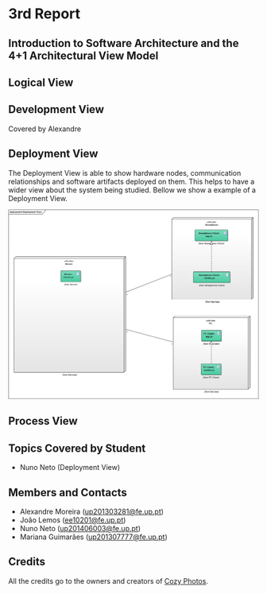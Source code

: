 # 3rd Report
## Introduction to Software Architecture and the 4+1 Architectural View Model

## Logical View

## Development View
Covered by Alexandre

## Deployment View
The Deployment View is able to show hardware nodes, communication relationships and software artifacts deployed on them.
This helps to have a wider view about the system being studied.
Bellow we show a example of a Deployment View.

![Deployment View](https://github.com/Mosaal/cozy-photos/blob/master/ESOF/3rd-Report/deployment.bmp?raw=true "Deployment View")

## Process View

## Topics Covered by Student
- Nuno Neto (Deployment View)

## Members and Contacts
- Alexandre Moreira (up201303281@fe.up.pt)
- João Lemos (ee10201@fe.up.pt)
- Nuno Neto (up201406003@fe.up.pt)
- Mariana Guimarães (up201307777@fe.up.pt)

## Credits
All the credits go to the owners and creators of [Cozy Photos](https://github.com/cozy/cozy-photos).
